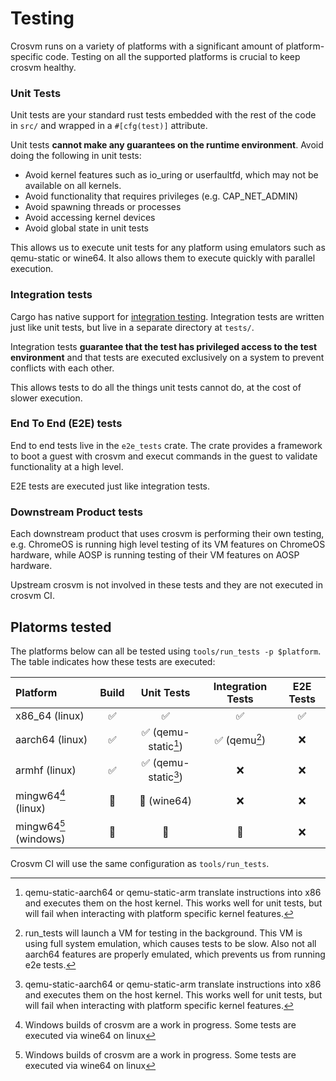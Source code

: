 # Testing

Crosvm runs on a variety of platforms with a significant amount of platform-specific code. Testing
on all the supported platforms is crucial to keep crosvm healthy.

### Unit Tests

Unit tests are your standard rust tests embedded with the rest of the code in `src/` and wrapped in
a `#[cfg(test)]` attribute.

Unit tests **cannot make any guarantees on the runtime environment**. Avoid doing the following in
unit tests:

- Avoid kernel features such as io_uring or userfaultfd, which may not be available on all kernels.
- Avoid functionality that requires privileges (e.g. CAP_NET_ADMIN)
- Avoid spawning threads or processes
- Avoid accessing kernel devices
- Avoid global state in unit tests

This allows us to execute unit tests for any platform using emulators such as qemu-static or wine64.
It also allows them to execute quickly with parallel execution.

### Integration tests

Cargo has native support for
[integration testing](https://doc.rust-lang.org/rust-by-example/testing/integration_testing.html).
Integration tests are written just like unit tests, but live in a separate directory at `tests/`.

Integration tests **guarantee that the test has privileged access to the test environment** and that
tests are executed exclusively on a system to prevent conflicts with each other.

This allows tests to do all the things unit tests cannot do, at the cost of slower execution.

### End To End (E2E) tests

End to end tests live in the `e2e_tests` crate. The crate provides a framework to boot a guest with
crosvm and execut commands in the guest to validate functionality at a high level.

E2E tests are executed just like integration tests.

### Downstream Product tests

Each downstream product that uses crosvm is performing their own testing, e.g. ChromeOS is running
high level testing of its VM features on ChromeOS hardware, while AOSP is running testing of their
VM features on AOSP hardware.

Upstream crosvm is not involved in these tests and they are not executed in crosvm CI.

## Platorms tested

The platforms below can all be tested using `tools/run_tests -p $platform`. The table indicates how
these tests are executed:

| Platform                    | Build |          Unit Tests           | Integration Tests | E2E Tests |
| :-------------------------- | :---: | :---------------------------: | :---------------: | :-------: |
| x86_64 (linux)              |   ✅   |               ✅               |         ✅         |     ✅     |
| aarch64 (linux)             |   ✅   | ✅ (qemu-static[^qemu-static]) |  ✅ (qemu[^qemu])  |     ❌     |
| armhf (linux)               |   ✅   | ✅ (qemu-static[^qemu-static]) |         ❌         |     ❌     |
| mingw64[^windows] (linux)   |   🚧   |          🚧 (wine64)           |         ❌         |     ❌     |
| mingw64[^windows] (windows) |   🚧   |               🚧               |         🚧         |     ❌     |

Crosvm CI will use the same configuration as `tools/run_tests`.

[^qemu-static]: qemu-static-aarch64 or qemu-static-arm translate instructions into x86 and executes them on the
    host kernel. This works well for unit tests, but will fail when interacting with platform
    specific kernel features.

[^qemu]: run_tests will launch a VM for testing in the background. This VM is using full system
    emulation, which causes tests to be slow. Also not all aarch64 features are properly emulated,
    which prevents us from running e2e tests.

[^windows]: Windows builds of crosvm are a work in progress. Some tests are executed via wine64 on linux
